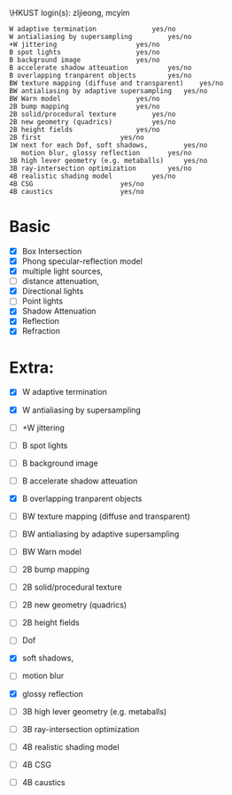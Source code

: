 \HKUST login(s): zljieong, mcyim
```
W adaptive termination				yes/no
W antialiasing by supersampling			yes/no
+W jittering					yes/no
B spot lights					yes/no
B background image				yes/no
B accelerate shadow atteuation			yes/no
B overlapping tranparent objects		yes/no
BW texture mapping (diffuse and transparent)	yes/no
BW antialiasing by adaptive supersampling	yes/no
BW Warn model					yes/no
2B bump mapping					yes/no
2B solid/procedural texture			yes/no
2B new geometry (quadrics)			yes/no
2B height fields				yes/no
2B first 					yes/no
1W next for each Dof, soft shadows, 		yes/no
   motion blur, glossy reflection		yes/no
3B high lever geometry (e.g. metaballs)		yes/no
3B ray-intersection optimization		yes/no
4B realistic shading model			yes/no
4B CSG						yes/no
4B caustics					yes/no
```
# Basic
- [x] Box Intersection
- [x] Phong specular-reflection model
- [x] multiple light sources,
- [ ]   distance attenuation,
- [x]   Directional lights
- [ ]   Point lights
- [x] Shadow Attenuation	
- [x] Reflection
- [x] Refraction
# Extra:

- [x] W adaptive termination				
- [x] W antialiasing by supersampling			
- [ ] +W jittering					
- [ ] B spot lights					
- [ ] B background image				
- [ ] B accelerate shadow atteuation			
- [x] B overlapping tranparent objects		
- [ ] BW texture mapping (diffuse and transparent)	
- [ ] BW antialiasing by adaptive supersampling	
- [ ] BW Warn model					
- [ ] 2B bump mapping					
- [ ] 2B solid/procedural texture			
- [ ] 2B new geometry (quadrics)			
- [ ] 2B height fields				
- [ ]  Dof 					
- [x]  soft shadows, 		
- [ ]  motion blur
- [x]  glossy reflection		
- [ ] 3B high lever geometry (e.g. metaballs)		
- [ ] 3B ray-intersection optimization		
- [ ] 4B realistic shading model			
- [ ] 4B CSG						
- [ ] 4B caustics					

